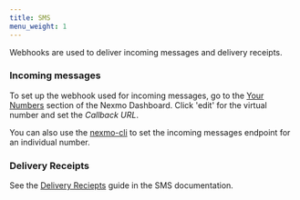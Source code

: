 ```yaml
---
title: SMS
menu_weight: 1
---
```


Webhooks are used to deliver incoming messages and delivery receipts.

### Incoming messages

To set up the webhook used for incoming messages, go to the [Your Numbers](https://dashboard.nexmo.com/your-numbers) section of the Nexmo Dashboard. Click 'edit' for the virtual number and set the *Callback URL*.

You can also use the [nexmo-cli](https://github.com/nexmo/nexmo-cli) to set the incoming messages endpoint for an individual number.

### Delivery Receipts

See the [Delivery Reciepts](/api/guides/delivery-receipts) guide in the SMS documentation.
